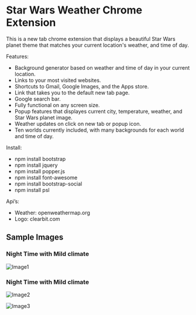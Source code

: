 # Star Wars Weather Chrome Extension
This is a new tab chrome extension that displays a beautiful Star Wars planet theme that matches your current location's weather, and time of day.

Features:
- Background generator based on weather and time of day in your current location.
- Links to your most visited websites.
- Shortcuts to Gmail, Google Images, and the Apps store.
- Link that takes you to the default new tab page.
- Google search bar.
- Fully functional on any screen size. 
- Popup features that displayes current city, temperature, weather, and Star Wars planet image.
- Weather updates on click on new tab or popup icon.
- Ten worlds currently included, with many backgrounds for each world and time of day.

Install:
- npm install bootstrap
- npm install jquery
- npm install popper.js
- npm install font-awesome
- npm install bootstrap-social
- npm install psl

Api’s:
- Weather: openweathermap.org
- Logo: clearbit.com

## Sample Images

### Night Time with Mild climate
![Image1](img/AppExample/sample1.png)

### Night Time with Mild climate
![Image2](img/AppExample/sample2.png)

![Image3](img/AppExample/sample3.png)